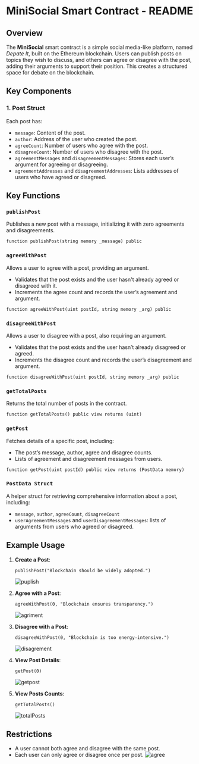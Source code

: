 # MiniSocial Smart Contract - README

## Overview
The **MiniSocial** smart contract is a simple social media-like platform, named *Depate It*, built on the Ethereum blockchain. Users can publish posts on topics they wish to discuss, and others can agree or disagree with the post, adding their arguments to support their position. This creates a structured space for debate on the blockchain.

## Key Components

### 1. **Post Struct**
Each post has:
   - `message`: Content of the post.
   - `author`: Address of the user who created the post.
   - `agreeCount`: Number of users who agree with the post.
   - `disagreeCount`: Number of users who disagree with the post.
   - `agreementMessages` and `disagreementMessages`: Stores each user’s argument for agreeing or disagreeing.
   - `agreementAddresses` and `disagreementAddresses`: Lists addresses of users who have agreed or disagreed.

## Key Functions

### `publishPost`
Publishes a new post with a message, initializing it with zero agreements and disagreements.
```solidity
function publishPost(string memory _message) public
```

### `agreeWithPost`
Allows a user to agree with a post, providing an argument.
   - Validates that the post exists and the user hasn't already agreed or disagreed with it.
   - Increments the agree count and records the user’s agreement and argument.
```solidity
function agreeWithPost(uint postId, string memory _arg) public
```

### `disagreeWithPost`
Allows a user to disagree with a post, also requiring an argument.
   - Validates that the post exists and the user hasn’t already disagreed or agreed.
   - Increments the disagree count and records the user’s disagreement and argument.
```solidity
function disagreeWithPost(uint postId, string memory _arg) public
```

### `getTotalPosts`
Returns the total number of posts in the contract.
```solidity
function getTotalPosts() public view returns (uint)
```

### `getPost`
Fetches details of a specific post, including:
   - The post’s message, author, agree and disagree counts.
   - Lists of agreement and disagreement messages from users.
```solidity
function getPost(uint postId) public view returns (PostData memory)
```

### `PostData Struct`
A helper struct for retrieving comprehensive information about a post, including:
   - `message`, `author`, `agreeCount`, `disagreeCount`
   - `userAgreementMessages` and `userDisagreementMessages`: lists of arguments from users who agreed or disagreed.

## Example Usage

1. **Create a Post**: 
   ```solidity
   publishPost("Blockchain should be widely adopted.")
   ```
   ![puplish](https://github.com/user-attachments/assets/214d1a49-e558-4241-bafb-d8e7cd9675c9)

2. **Agree with a Post**:
   ```solidity
   agreeWithPost(0, "Blockchain ensures transparency.")
   ```
   ![agriment](https://github.com/user-attachments/assets/dd081ac2-3cd8-43f9-8d6b-0ae4de630806)
   
4. **Disagree with a Post**:
   ```solidity
   disagreeWithPost(0, "Blockchain is too energy-intensive.")
   ```
   ![disagrement](https://github.com/user-attachments/assets/c0aa48af-7a27-4922-8d45-aba9af310643)

5. **View Post Details**:
   ```solidity
   getPost(0)
   ```
   ![getpost](https://github.com/user-attachments/assets/ad7b4da8-bb86-4ccc-9c1a-9cfb48178fea)

6. **View Posts Counts**:
   ```solidity
   getTotalPosts()
   ```
   ![totalPosts](https://github.com/user-attachments/assets/1436332a-b07b-4376-bcae-706b21077b3d)
   
## Restrictions
   - A user cannot both agree and disagree with the same post.
   - Each user can only agree or disagree once per post.
     ![agree](https://github.com/user-attachments/assets/f40bef9e-3bbb-4d89-b8e1-bbb4a35c03aa)


